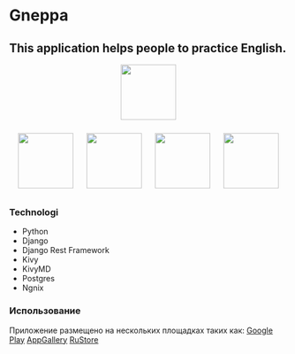 # Gneppa
## This application helps people to practice English.

<p align=center>
<img src=https://play-lh.googleusercontent.com/FenZMk9CuNZggonCFWdOoarJDlJ4V-ncYpb9pY_KtvUJ6eaC6YnujUjjiLYWVoAm_iSG=w240-h480-rw width='100'>
</p>

<p align=center>
<img style="padding: 10px" src=https://play-lh.googleusercontent.com/oK0qads7G1DXrfTnGCTnFvHeOyrJuKON_2JNiSg2XJphXVKqLZMcB1ORRf8Cr4fhjw=w2560-h1440-rw width='100'>
<img style="padding: 10px;" src=https://play-lh.googleusercontent.com/lHocDeVw4Zpt9LUoLG01xbALuUhYygoOtLqekmvjbBbWPCHBXAZx4VjHJ8bzfus8EP-z=w2560-h1440-rw width='100'>
<img style="padding: 10px" src=https://play-lh.googleusercontent.com/kR2cfb3s4o3YLqh3g84gDq5VCJssRofihCqR4GvcJYhcVSYhdrmIcc3ihvJfx73gszp9=w2560-h1440-rw width='100'>
<img style="padding: 10px" src=https://play-lh.googleusercontent.com/sSTKCzzNh7zZE1UbidKtrIf-OS1OepkKucIUw14kELEyRGifEfom4vtX9hhajFJstf_x=w2560-h1440-rw width='100'>
</p>

### Technologi
- Python
- Django
- Django Rest Framework
- Kivy
- KivyMD
- Postgres
- Ngnix
### Использование
Приложение размещено на нескольких площадках таких как:
[Google Play](https://play.google.com/store/apps/details?id=org.gneppa.gneppa)
[AppGallery](https://appgallery.huawei.com/app/C106945401)
[RuStore](https://apps.rustore.ru/app/org.gneppa.gneppa)